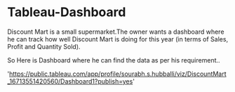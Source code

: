 # Tableau-Dashboard

Discount Mart is a small supermarket.The owner wants a dashboard where he can track how well Discount Mart is doing for this year (in terms of Sales, Profit and Quantity Sold).


So Here is Dashboard where he can find the data as per his requirement..

 'https://public.tableau.com/app/profile/sourabh.s.hubballi/viz/DiscountMart_16713551420560/Dashboard1?publish=yes'
